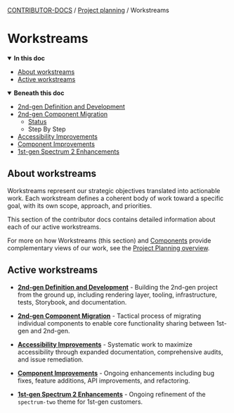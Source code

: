 <!-- Generated breadcrumbs - DO NOT EDIT -->

[CONTRIBUTOR-DOCS](../../README.md) / [Project planning](../README.md) / Workstreams

<!-- Document title (editable) -->

# Workstreams

<!-- Generated TOC - DO NOT EDIT -->

<details open>
<summary><strong>In this doc</strong></summary>

- [About workstreams](#about-workstreams)
- [Active workstreams](#active-workstreams)

</details>

<details open>
<summary><strong>Beneath this doc</strong></summary>

- [2nd-gen Definition and Development](01_2nd-gen-definition-and-development/README.md)
- [2nd-gen Component Migration](02_2nd-gen-component-migration/README.md)
    - [Status](02_2nd-gen-component-migration/01_status.md)
    - Step By Step
- [Accessibility Improvements](03_accessibility-improvements/README.md)
- [Component Improvements](04_component-improvements/README.md)
- [1st-gen Spectrum 2 Enhancements](05_1st-gen-spectrum-2-enhancements/README.md)

</details>

<!-- Document content (editable) -->

## About workstreams

Workstreams represent our strategic objectives translated into actionable work. Each workstream defines a coherent body of work toward a specific goal, with its own scope, approach, and priorities.

This section of the contributor docs contains detailed information about each of our active workstreams.

For more on how Workstreams (this section) and [Components](../03_components/README.md) provide complementary views of our work, see the [Project Planning overview](../README.md).

## Active workstreams

- **[2nd-gen Definition and Development](./01_2nd-gen-definition-and-development/README.md)** - Building the 2nd-gen project from the ground up, including rendering layer, tooling, infrastructure, tests, Storybook, and documentation.

- **[2nd-gen Component Migration](./02_2nd-gen-component-migration/README.md)** - Tactical process of migrating individual components to enable core functionality sharing between 1st-gen and 2nd-gen.

- **[Accessibility Improvements](./03_accessibility-improvements/README.md)** - Systematic work to maximize accessibility through expanded documentation, comprehensive audits, and issue remediation.

- **[Component Improvements](./04_component-improvements/README.md)** - Ongoing enhancements including bug fixes, feature additions, API improvements, and refactoring.

- **[1st-gen Spectrum 2 Enhancements](./05_1st-gen-spectrum-2-enhancements/README.md)** - Ongoing refinement of the `spectrum-two` theme for 1st-gen customers.
